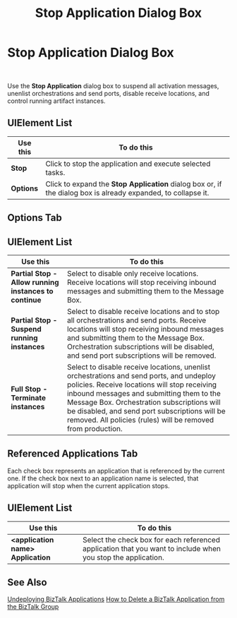 ﻿---
title: Stop Application Dialog Box
TOCTitle: Stop Application Dialog Box
ms:assetid: 2941db8a-24c6-4ebf-bf45-03827e9d9491
ms:mtpsurl: https://msdn.microsoft.com/en-us/library/Aa559315(v=BTS.80)
ms:contentKeyID: 51526970
ms.date: 08/30/2017
mtps_version: v=BTS.80
f1_keywords:
- bts10.admin.application.stop.dialog
---

# Stop Application Dialog Box

 

Use the **Stop Application** dialog box to suspend all activation messages, unenlist orchestrations and send ports, disable receive locations, and control running artifact instances.

## UIElement List

<table>
<thead>
<tr class="header">
<th>Use this</th>
<th>To do this</th>
</tr>
</thead>
<tbody>
<tr class="odd">
<td><strong>Stop</strong></td>
<td>Click to stop the application and execute selected tasks.</td>
</tr>
<tr class="even">
<td><strong>Options</strong></td>
<td>Click to expand the <strong>Stop Application</strong> dialog box or, if the dialog box is already expanded, to collapse it.</td>
</tr>
</tbody>
</table>


## Options Tab

## UIElement List

<table>
<thead>
<tr class="header">
<th>Use this</th>
<th>To do this</th>
</tr>
</thead>
<tbody>
<tr class="odd">
<td><strong>Partial Stop - Allow running instances to continue</strong></td>
<td>Select to disable only receive locations. Receive locations will stop receiving inbound messages and submitting them to the Message Box.</td>
</tr>
<tr class="even">
<td><strong>Partial Stop - Suspend running instances</strong></td>
<td>Select to disable receive locations and to stop all orchestrations and send ports. Receive locations will stop receiving inbound messages and submitting them to the Message Box. Orchestration subscriptions will be disabled, and send port subscriptions will be removed.</td>
</tr>
<tr class="odd">
<td><strong>Full Stop - Terminate instances</strong></td>
<td>Select to disable receive locations, unenlist orchestrations and send ports, and undeploy policies. Receive locations will stop receiving inbound messages and submitting them to the Message Box. Orchestration subscriptions will be disabled, and send port subscriptions will be removed. All policies (rules) will be removed from production.</td>
</tr>
</tbody>
</table>


## Referenced Applications Tab

Each check box represents an application that is referenced by the current one. If the check box next to an application name is selected, that application will stop when the current application stops.

## UIElement List

<table>
<thead>
<tr class="header">
<th>Use this</th>
<th>To do this</th>
</tr>
</thead>
<tbody>
<tr class="odd">
<td><strong>&lt;application name&gt; Application</strong></td>
<td>Select the check box for each referenced application that you want to include when you stop the application.</td>
</tr>
</tbody>
</table>


## See Also

[Undeploying BizTalk Applications](https://msdn.microsoft.com/library/aa559800\(v=bts.80\))  
[How to Delete a BizTalk Application from the BizTalk Group](https://msdn.microsoft.com/library/aa577446\(v=bts.80\))

